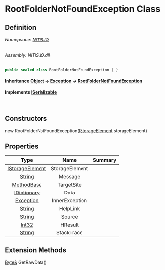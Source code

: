 # RootFolderNotFoundException Class
## Definition

###### Namepsace: [NiTiS.IO](https://nitis-dev.github.io/NiTiSLibsWiki/Namespaces/NiTiS.IO)
###### Assembly: NiTiS.IO.dll

#### 
```c#
public sealed class RootFolderNotFoundException { }
```
#### Inheritance [Object](https://docs.microsoft.com/dotnet/api/system.object) &#8594; [Exception](https://docs.microsoft.com/dotnet/api/system.exception) &#8594; [RootFolderNotFoundException](https://nitis-dev.github.io/NiTiSLibsWiki/NiTiS/IO/RootFolderNotFoundException)  
#### Implements [ISerializable](https://docs.microsoft.com/dotnet/api/system.runtime.serialization.iserializable)

<br>

## Constructors
new RootFolderNotFoundException([IStorageElement](https://nitis-dev.github.io/NiTiSLibsWiki/NiTiS/IO/IStorageElement) storageElement)  
  
## Properties
|Type|Name|Summary|
|:-:|:--:|:-|
|[IStorageElement](https://nitis-dev.github.io/NiTiSLibsWiki/NiTiS/IO/IStorageElement)|StorageElement||
|[String](https://docs.microsoft.com/dotnet/api/system.string)|Message||
|[MethodBase](https://docs.microsoft.com/dotnet/api/system.reflection.methodbase)|TargetSite||
|[IDictionary](https://docs.microsoft.com/dotnet/api/system.collections.idictionary)|Data||
|[Exception](https://docs.microsoft.com/dotnet/api/system.exception)|InnerException||
|[String](https://docs.microsoft.com/dotnet/api/system.string)|HelpLink||
|[String](https://docs.microsoft.com/dotnet/api/system.string)|Source||
|[Int32](https://docs.microsoft.com/dotnet/api/system.int32)|HResult||
|[String](https://docs.microsoft.com/dotnet/api/system.string)|StackTrace||
  
  
  
## Extension Methods
[Byte&](https://docs.microsoft.com/dotnet/api/system.byte&) GetRawData()  

  
